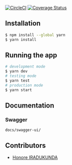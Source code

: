 [![CircleCI](https://circleci.com/gh/atlp-rwanda/elites-bn-be.svg?style=svg)](https://circleci.com/gh/atlp-rwanda/elites-bn-be)
[![Coverage Status](https://coveralls.io/repos/github/atlp-rwanda/elites-bn-be/badge.svg?branch=circleci-project-setup)](https://coveralls.io/github/atlp-rwanda/elites-bn-be?branch=circleci-project-setup)
## Installation

```bash
$ npm install --global yarn
$ yarn install
```

## Running the app

```bash
# development mode
$ yarn dev
# testing mode
$ yarn test
# production mode
$ yarn start
```

## Documentation

### Swagger

```
docs/swagger-ui/
```

## Contributors

- [Honore IRADUKUNDA](https://github.com/ihonore)
